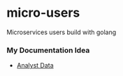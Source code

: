 # micro-users
Microservices users build with golang

### My Documentation Idea 
* [Analyst Data](https://github.com/jufianto/micro-users/blob/master/analyst.md)
